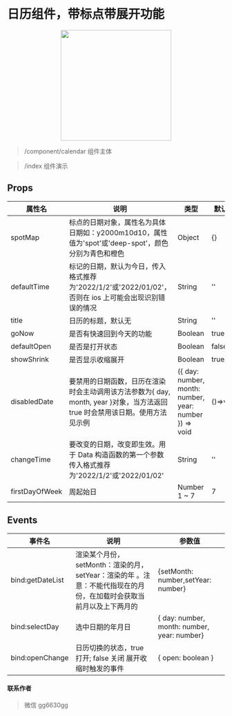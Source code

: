 # 日历组件，带标点带展开功能

<p align="center">
    <img src="https://img2022.cnblogs.com/blog/2168797/202205/2168797-20220524171851524-1143113192.gif" width="256">
</p>

> /component/calendar 组件主体

> /index 组件演示

## Props

| 属性名         | 说明                                                                                                                         | 类型                                                   | 默认值   |
| -------------- | ---------------------------------------------------------------------------------------------------------------------------- | ------------------------------------------------------ | -------- |
| spotMap        | 标点的日期对象，属性名为具体日期如：y2000m10d10，属性值为'spot'或'deep-spot'，颜色分别为青色和橙色                           | Object                                                 | {}       |
| defaultTime    | 标记的日期，默认为今日，传入格式推荐为'2022/1/2'或'2022/01/02'，否则在 ios 上可能会出现识别错误的情况                        | String                                                 | ''       |
| title          | 日历的标题，默认无                                                                                                           | String                                                 | ''       |
| goNow          | 是否有快速回到今天的功能                                                                                                     | Boolean                                                | true     |
| defaultOpen    | 是否是打开状态                                                                                                               | Boolean                                                | false    |
| showShrink     | 是否显示收缩展开                                                                                                             | Boolean                                                | true     |
| disabledDate   | 要禁用的日期函数，日历在渲染时会主动调用该方法参数为{ day, month, year }对象，当方法返回 true 时会禁用该日期。使用方法见示例 | ({ day: number, month: number, year: number }) => void | ()=>void |
| changeTime     | 要改变的日期，改变即生效。用于 Data 构造函数的第一个参数 传入格式推荐为'2022/1/2'或'2022/01/02'                              | String                                                 | ''       |
| firstDayOfWeek | 周起始日                                                                                                                     | Number 1 ~ 7                                           | 7        |

## Events

| 事件名           | 说明                                                                                                                | 参数值                                      |
| ---------------- | ------------------------------------------------------------------------------------------------------------------- | ------------------------------------------- |
| bind:getDateList | 渲染某个月份， setMonth：渲染的月，setYear：渲染的年 。注意：不能代指现在的月份，在加载时会获取当前月以及上下两月的 | {setMonth: number,setYear: number}          |
| bind:selectDay   | 选中日期的年月日                                                                                                    | { day: number, month: number, year: number} |
| bind:openChange  | 日历切换的状态，true 打开; false 关闭 展开收缩时触发的事件                                                          | { open: boolean }                           |

#### 联系作者

> 微信 gg6630gg
